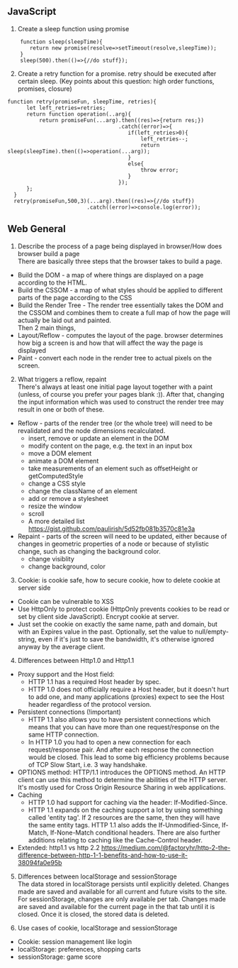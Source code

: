 ## JavaScript

1. Create a sleep function using promise  
```
    function sleep(sleepTime){  
       return new promise(resolve=>setTimeout(resolve,sleepTime));  
    }  
    sleep(500).then(()=>{//do stuff});  
```    
2. Create a retry function for a promise. retry should be executed after certain sleep. (Key points about this question: high order functions, promises, closure)  
```
function retry(promiseFun, sleepTime, retries){  
      let left_retries=retries;  
      return function operation(..arg){  
          return promiseFun(...arg).then((res)=>{return res;})  
                                   .catch((error)=>{  
                                      if(left_retries>0){  
                                          left_retries--;
                                          return sleep(sleepTime).then(()=>operation(...arg));  
                                      }  
                                      else{  
                                          throw error;  
                                      }  
                                   });  
      };  
  }  
  retry(promiseFun,500,3)(...arg).then((res)=>{//do stuff})  
                         .catch((error)=>console.log(error));  
  ``` 
 ## Web General  
   
 1. Describe the process of a page being displayed in browser/How does browser build a page  
    There are basically three steps that the browser takes to build a page.  
  - Build the DOM - a map of where things are displayed on a page according to the HTML.   
  - Build the CSSOM - a map of what styles should be applied to different parts of the page according to the CSS  
  - Build the Render Tree - The render tree essentially takes the DOM and the CSSOM and combines them to create a full map of how the page will actually be laid out and painted.  
    Then 2 main things,
- Layout/Reflow - computes the layout of the page. browser determines how big a screen is and how that will affect the way the page is displayed  
- Paint - convert each node in the render tree to actual pixels on the screen.  
  
 2. What triggers a reflow, repaint  
    There's always at least one initial page layout together with a paint (unless, of course you prefer your pages blank :)). After that, changing the input information which was used to construct the render tree may result in one or both of these.  
- Reflow - parts of the render tree (or the whole tree) will need to be revalidated and the node dimensions recalculated. 
  - insert, remove or update an element in the DOM
  - modify content on the page, e.g. the text in an input box
  - move a DOM element
  - animate a DOM element
  - take measurements of an element such as offsetHeight or getComputedStyle
  - change a CSS style
  - change the className of an element
  - add or remove a stylesheet
  - resize the window
  - scroll
  - A more detailed list https://gist.github.com/paulirish/5d52fb081b3570c81e3a
- Repaint - parts of the screen will need to be updated, either because of changes in geometric properties of a node or because of stylistic change, such as changing the background color. 
  - change visiblity
  - change background, color
  
3. Cookie: is cookie safe, how to secure cookie, how to delete cookie at server side
- Cookie can be vulnerable to XSS
- Use HttpOnly to protect cookie (HttpOnly prevents cookies to be read or set by client side JavaScript). Encrypt cookie at server.
- Just set the cookie on exactly the same name, path and domain, but with an Expires value in the past. Optionally, set the value to null/empty-string, even if it's just to save the bandwidth, it's otherwise ignored anyway by the average client.

4. Differences between Http1.0 and Http1.1
- Proxy support and the Host field:
  - HTTP 1.1 has a required Host header by spec.
  - HTTP 1.0 does not officially require a Host header, but it doesn't hurt to add one, and many applications (proxies) expect to see the Host header regardless of the protocol version.
- Persistent connections (!important)
  - HTTP 1.1 also allows you to have persistent connections which means that you can have more than one request/response on the same HTTP connection.
  - In HTTP 1.0 you had to open a new connection for each request/response pair. And after each response the connection would be closed. This lead to some big efficiency problems because of TCP Slow Start, i.e. 3 way handshake.
- OPTIONS method: HTTP/1.1 introduces the OPTIONS method. An HTTP client can use this method to determine the abilities of the HTTP server. It's mostly used for Cross Origin Resource Sharing in web applications.
- Caching
  - HTTP 1.0 had support for caching via the header: If-Modified-Since.
  - HTTP 1.1 expands on the caching support a lot by using something called 'entity tag'. If 2 resources are the same, then they will have the same entity tags. HTTP 1.1 also adds the If-Unmodified-Since, If-Match, If-None-Match conditional headers. There are also further additions relating to caching like the Cache-Control header.
- Extended: http1.1 vs http 2.2 https://medium.com/@factoryhr/http-2-the-difference-between-http-1-1-benefits-and-how-to-use-it-38094fa0e95b
  
5. Differences between localStorage and sessionStorage  
The data stored in localStorage persists until explicitly deleted. Changes made are saved and available for all current and future visits to the site.
For sessionStorage, changes are only available per tab. Changes made are saved and available for the current page in the that tab until it is closed. Once it is closed, the stored data is deleted.

6. Use cases of cookie, localStorage and sessionStorage
- Cookie: session management like login
- localStorage: preferences, shopping carts
- sessionStorage: game score
